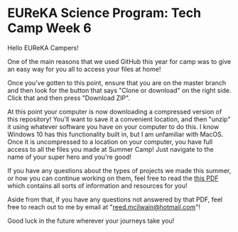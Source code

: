 # EUReKA Science Program: Tech Camp Week 6

Hello EUReKA Campers! 

One of the main reasons that we used GitHub this year for camp was to give an easy way for you all to access your files at home! 

Once you've gotten to this point, ensure that you are on the master branch and then look for the button that says "Clone or download" on the right side. Click that and then press "Download ZIP".

At this point your computer is now downloading a compressed version of this repository! You'll want to save it a convenient location, and then "unzip" it using whatever software you have on your computer to do this. I know Windows 10 has this functionality built in, but I am unfamiliar with MacOS. Once it is uncompressed to a location on your computer, you have full access to all the files you made at Summer Camp! Just navigate to the name of your super hero and you're good! 

If you have any questions about the types of projects we made this summer, or how you can continue working on them, feel free to read the [this PDF](https://drive.google.com/file/d/1eUZ009D-xT91avI4vJtZq010BUPnXh6o/view?usp=sharing) which contains all sorts of information and resources for you!


Aside from that, if you have any questions not answered by that PDF, feel free to reach out to me by email at "reed.mcilwain@hotmail.com"!

Good luck in the future wherever your journeys take you!
